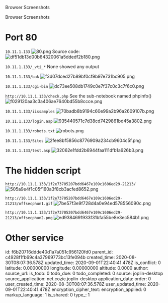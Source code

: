 Browser Screenshots

Browser Screenshots

# Port 80
`10.11.1.133`
![80.png](:/5487fb1a9abe4d9d8c83eaf99fe1d65c)
Source code:
![df51db13d00b64320061a5ddedf2b180.png](:/3a0748945ee24b2495032d1f186d1204)

`10.11.1.133/_vti_*`
None showed any output

`10.11.1.133/bak`
![f3d07dced27b89bf0cf9b97e731bc905.png](:/d1bef66854064d5884dcde185a4a3397)

`10.11.1.133/cgi-bin`
![dc73ee508db1749c0e7f37c0c3c7f6c0.png](:/c105c44478e1419199ba416d244bf33a)

`http://10.11.1.133/check.php`
See the sub-notebook named phpinfo()
![f029120aa3c3a406ae7640bd55b8ccce.png](:/8871fa42266a4739bc76e332812b0b32)



`10.11.1.133/iissamples`
![70badb8b9194c60e99a2b96a2609107b.png](:/f7a67bc486704c9fb774a63c2938d99c)

`10.11.1.133/login.asp`
![935440571c7d38cd7429861bd45a3802.png](:/0581da30cf5a49108534f5b1855dcfe6)

`10.11.1.133/robots.txt`
![robots.png](:/a8c52da3cf3c49b4811b3386e4be53c4)

`10.11.1.133/Sites`
![2fee8bf5856c8776909a234cb9604c5f.png](:/0a544e50f62b4feeb5254a3cf1de78d9)


`10.11.1.133/test.asp`
![32062e1fdd2b6944faa111dfb1a626b3.png](:/d408129509de4a93a3144b4502546d68)

# The hidden script
`http://10.11.1.133/1f2e73705207bdd6467e109c1606ed29-21213/`
![505a9e4f1c05f160a3f8cb3acfed8652.png](:/b574d21e110a4c9a9afd95d253b369f0)

`http://10.11.1.133/1f2e73705207bdd6467e109c1606ed29-21213/offsecphun1.gif`
![7be57f3e9f728d4a0e94ed578556090c.png](:/21abbd1341454e74a4f523ea2be04d39)

`http://10.11.1.133/1f2e73705207bdd6467e109c1606ed29-21213/offsecphun2.png`
![ed9384691933f31bfa55be8e3ec584b1.png](:/4bfddf5bfa464e268c247946142048c1)












# Other service



id: f6b20716ddde40d1a7a051c956120fd0
parent_id: c4928f1fb69c4a37969773bc13fe094b
created_time: 2020-08-30T08:07:36.578Z
updated_time: 2020-09-01T22:40:41.478Z
is_conflict: 0
latitude: 0.00000000
longitude: 0.00000000
altitude: 0.0000
author: 
source_url: 
is_todo: 0
todo_due: 0
todo_completed: 0
source: joplin-desktop
source_application: net.cozic.joplin-desktop
application_data: 
order: 0
user_created_time: 2020-08-30T08:07:36.578Z
user_updated_time: 2020-09-01T22:40:41.478Z
encryption_cipher_text: 
encryption_applied: 0
markup_language: 1
is_shared: 0
type_: 1